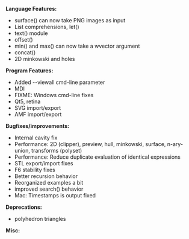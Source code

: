 **Language Features:**
* surface() can now take PNG images as input
* List comprehensions, let()
* text() module
* offset()
* min() and max() can now take a wvector argument
* concat()
* 2D minkowski and holes

**Program Features:**
* Added --viewall cmd-line parameter
* MDI
* FIXME: Windows cmd-line fixes
* Qt5, retina
* SVG import/export
* AMF import/export

**Bugfixes/improvements:**
* Internal cavity fix
* Performance: 2D (clipper), preview, hull, minkowski, surface, n-ary-union, transforms (polyset)
* Performance: Reduce duplicate evaluation of identical expressions
* STL export/import fixes
* F6 stability fixes
* Better recursion behavior
* Reorganized examples a bit
* improved search() behavior
* Mac: Timestamps is output fixed

**Deprecations:**
* polyhedron triangles

**Misc:**

